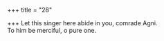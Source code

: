 +++
title = "28"

+++
Let this singer here abide in you, comrade Agni.  
To him be merciful, o pure one.  